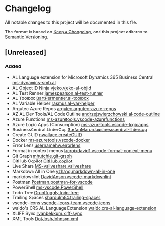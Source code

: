 # Changelog

All notable changes to this project will be documented in this file.

The format is based on [Keep a Changelog](https://keepachangelog.com/en/1.0.0/),
and this project adheres to [Semantic Versioning](https://semver.org/spec/v2.0.0.html).

## [Unreleased]

### Added

- AL Language extension for Microsoft Dynamics 365 Business Central [ms-dynamics-smb.al](https://marketplace.visualstudio.com/items?itemName=ms-dynamics-smb.al)
- AL Object ID Ninja [vjeko.vjeko-al-objid](https://marketplace.visualstudio.com/items?itemName=vjeko.vjeko-al-objid)
- AL Test Runner [jamespearson.al-test-runner](https://marketplace.visualstudio.com/items?itemName=jamespearson.al-test-runner)
- AL Toolbox [BartPermentier.al-toolbox](https://marketplace.visualstudio.com/items?itemName=BartPermentier.al-toolbox)
- AL Variable Helper [rasmus.al-var-helper](https://marketplace.visualstudio.com/items?itemName=rasmus.al-var-helper)
- Argutec Azure Repos [argutec.argutec-azure-repos](https://marketplace.visualstudio.com/items?itemName=argutec.argutec-azure-repos)
- AZ AL Dev Tools/AL Code Outline [andrzejzwierzchowski.al-code-outline](https://marketplace.visualstudio.com/items?itemName=andrzejzwierzchowski.al-code-outline)
- Azure Functions [ms-azuretools.vscode-azurefunctions](https://marketplace.visualstudio.com/items?itemName=ms-azuretools.vscode-azurefunctions)
- Azure Logic Apps (Consumption) [ms-azuretools.vscode-logicapps](https://marketplace.visualstudio.com/items?itemName=ms-azuretools.vscode-logicapps)
- BusinessCentral.LinterCop [StefanMaron.businesscentral-lintercop](https://marketplace.visualstudio.com/items?itemName=StefanMaron.businesscentral-lintercop)
- Create GUID [nwallace.createGUID](https://marketplace.visualstudio.com/items?itemName=nwallace.createGUID)
- Docker [ms-azuretools.vscode-docker](https://marketplace.visualstudio.com/items?itemName=ms-azuretools.vscode-docker)
- Error Lens [usernamehw.errorlens](https://marketplace.visualstudio.com/items?itemName=usernamehw.errorlens)
- Format in context menus [lacroixdavid1.vscode-format-context-menu](https://marketplace.visualstudio.com/items?itemName=lacroixdavid1.vscode-format-context-menu)
- Git Graph [mhutchie.git-graph](https://marketplace.visualstudio.com/items?itemName=mhutchie.git-graph)
- GitHub Copilot [GitHub.copilot](https://marketplace.visualstudio.com/items?itemName=GitHub.copilot)
- Live Share [MS-vsliveshare.vsliveshare](https://marketplace.visualstudio.com/items?itemName=MS-vsliveshare.vsliveshare)
- Markdown All in One [yzhang.markdown-all-in-one](https://marketplace.visualstudio.com/items?itemName=yzhang.markdown-all-in-one)
- markdownlint [DavidAnson.vscode-markdownlint](https://marketplace.visualstudio.com/items?itemName=DavidAnson.vscode-markdownlint)
- Postman [Postman.postman-for-vscode](https://marketplace.visualstudio.com/items?itemName=Postman.postman-for-vscode)
- PowerShell [ms-vscode.PowerShell](https://marketplace.visualstudio.com/items?itemName=ms-vscode.PowerShell)
- Todo Tree [Gruntfuggly.todo-tree](https://marketplace.visualstudio.com/items?itemName=Gruntfuggly.todo-tree)
- Trailing Spaces [shardulm94.trailing-spaces](https://marketplace.visualstudio.com/items?itemName=shardulm94.trailing-spaces)
- vscode-icons [vscode-icons-team.vscode-icons](https://marketplace.visualstudio.com/items?itemName=vscode-icons-team.vscode-icons)
- waldo's CRS AL Language Extension [waldo.crs-al-language-extension](https://marketplace.visualstudio.com/items?itemName=waldo.crs-al-language-extension)
- XLIFF Sync [rvanbekkum.xliff-sync](https://marketplace.visualstudio.com/items?itemName=rvanbekkum.xliff-sync)
- XML Tools [DotJoshJohnson.xml](https://marketplace.visualstudio.com/items?itemName=DotJoshJohnson.xml)
